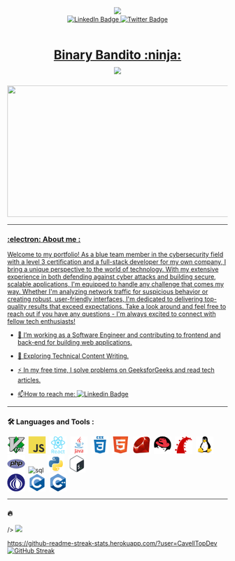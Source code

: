 <div id="header" align="center">
  <img src="https://media.giphy.com/media/B4dt6rXq6nABilHTYM/giphy.gif" width="200"/>
</div>
<div id="badges" align="center">
<a href="www.linkedin.com/in/cavelle-ndlovu-0a1b05214">
  <img src="https://img.shields.io/badge/LinkedIn-Let's Connect!-blueviolet?logo=linkedin&logoColor=white&style=for-the-badge" alt="LinkedIn Badge"/>
</a>
  <a href="https://twitter.com/CavelleNdlovu">
    <img src="https://img.shields.io/badge/Twitter-Follow-blue?logo=Twitter&logoColor=white&style=for-the-badge&logo=twitter&logoColor=white" alt="Twitter Badge"/>

<div id="views" align="center">
<img src="https://komarev.com/ghpvc/?username=your-github-username&style=flat-square&color=blue" alt=""/>

<h1> 
<div allign="centre">
Binary Bandito :ninja:
</div>
  <img src="https://media.giphy.com/media/HvekzBaREHxlEwvlOS/giphy.gif" width="100px"/>
</h1>
<div align="center">
  <img src="https://media.giphy.com/media/Y0gka4ki1Nh8AvMY5X/giphy.gif" width="700" height="300"/>



---
<div align="left">

### :electron: About me :

Welcome to my portfolio! As a blue team member in the cybersecurity field with a level 3 certification and a full-stack developer for my own company, I bring a unique perspective to the world of technology. With my extensive experience in both defending against cyber attacks and building secure, scalable applications, I'm equipped to handle any challenge that comes my way. Whether I'm analyzing network traffic for suspicious behavior or creating robust, user-friendly interfaces, I'm dedicated to delivering top-quality results that exceed expectations. Take a look around and feel free to reach out if you have any questions - I'm always excited to connect with fellow tech enthusiasts!

- :telescope: I’m working as a Software Engineer and contributing to frontend and back-end for building web applications.

- :seedling: Exploring Technical Content Writing.

- :zap: In my free time, I solve problems on GeeksforGeeks and read tech articles.

- :mailbox:How to reach me: [![Linkedin Badge](https://img.shields.io/badge/-kakbar-blue?style=flat&logo=Linkedin&logoColor=white)](www.linkedin.com/in/cavelle-ndlovu-0a1b05214)
</div>

---
<div align="left">

### :hammer_and_wrench: Languages and Tools :

<img src="https://github.com/devicons/devicon/blob/master/icons/vim/vim-original.svg" title="vim" alt="Java" width="40" height="40"/>&nbsp;
<img src="https://github.com/devicons/devicon/blob/master/icons/javascript/javascript-original.svg" title="JavaScript" alt="JavaScript" width="40" height="40"/>&nbsp;
<img src="https://github.com/devicons/devicon/blob/master/icons/react/react-original-wordmark.svg" title="React" alt="React" width="40" height="40"/>&nbsp;
<img src="https://github.com/devicons/devicon/blob/master/icons/java/java-original-wordmark.svg" title="Java" alt="Java" width="40" height="40"/>&nbsp;
<img src="https://github.com/devicons/devicon/blob/master/icons/css3/css3-plain-wordmark.svg"  title="CSS3" alt="CSS" width="40" height="40"/>&nbsp;
<img src="https://github.com/devicons/devicon/blob/master/icons/html5/html5-original.svg" title="HTML5" alt="HTML" width="40" height="40"/>&nbsp;
<img src="https://github.com/devicons/devicon/blob/master/icons/ruby/ruby-original.svg" title="ruby" alt="ruby" width="40" height="40"/>&nbsp;
<img src="https://github.com/devicons/devicon/blob/master/icons/redhat/redhat-original.svg" title="redhat" alt="redhat" width="40" height="40"/>&nbsp;
<img src="https://github.com/devicons/devicon/blob/master/icons/rails/rails-plain.svg" title="rails" alt="rails" width="40" height="40"/>&nbsp;
<img src="https://github.com/devicons/devicon/blob/master/icons/linux/linux-original.svg" title="linux" alt="linux" width="40" height="40"/>&nbsp;
<img src="https://github.com/devicons/devicon/blob/master/icons/php/php-original.svg" title="php" alt="php" width="40" height="40"/>&nbsp;
<img src="" title="sql" alt="sql" width="40" height="40"/>&nbsp;
<img src="https://github.com/devicons/devicon/blob/master/icons/python/python-original.svg" title="python" alt="python" width="40" height="40"/>&nbsp; 
<img src="https://github.com/devicons/devicon/blob/master/icons/bash/bash-original.svg" title="bash" alt="bash" width="40" height="40"/>&nbsp;  
<img src="https://github.com/devicons/devicon/blob/master/icons/perl/perl-original.svg" title="perl" alt="perl" width="40" height="40"/>&nbsp; 
<img src="https://github.com/devicons/devicon/blob/master/icons/c/c-original.svg" title="c" alt="c" width="40" height="40"/>&nbsp; 
<img src="https://github.com/devicons/devicon/blob/master/icons/cplusplus/cplusplus-original.svg" title="cplusplus" alt="cplusplus" width="40" height="40"/>&nbsp; 

 ---

### :fire:
  
  <picture>
<source 
        ![Cavell's GitHub stats](https://github-readme-stats.vercel.app/api?username=CavellTopDev&show_icons=true&theme=radical)
  srcset="https://github-readme-stats.vercel.app/api?username=CavellTopDev&show_icons=true&theme=cobalt&show_icons=true"
  media="(prefers-color-scheme: cobalt)"
        
/>
<source
  srcset="https://github-readme-stats.vercel.app/api?username=CavellTopDev&show_icons=true"
  media="(prefers-color-scheme: cobalt), (prefers-color-scheme: no-preference)"
/>
<img src="https://github-readme-stats.vercel.app/api?username=CavellTopDev&show_icons=true" />
</picture>
  
  https://github-readme-streak-stats.herokuapp.com/?user=CavellTopDev
  [![GitHub Streak](https://streak-stats.demolab.com/?user=CavellTopDev)](https://git.io/streak-stats)
  
<!---
**CavellTopDev/CavellTopDev** is a ✨ _special_ ✨ repository because its `README.md` (this file) appears on your GitHub profile.


Here are some ideas to get you started:

- 🔭 I’m currently working on ...
- 🌱 I’m currently learning ...
- 👯 I’m looking to collaborate on ...
- 🤔 I’m looking for help with ...
- 💬 Ask me about ...
- 📫 How to reach me: ...
- 😄 Pronouns: ...
- ⚡ Fun fact: ...
-->
